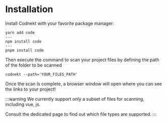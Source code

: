 # Installation

Install Codnekt with your favorite package manager:

```bash{5}
yarn add code
---
npm install code
---
pnpm install code
```

Then execute the command to scan your project files by defining the path of the folder to be scanned

```bash{1}
codnekt --path='YOUR_FILES_PATH'
```

Once the scan is complete, a browser window will open where you can see the links to your project!

:::warning
We currently support only a subset of files for scanning, including vue, js.

Consult the dedicated page to find out which file types are supported.
:::